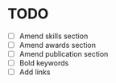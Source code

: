 # TODO

- [ ] Amend skills section
- [ ] Amend awards section
- [ ] Amend publication section
- [ ] Bold keywords
- [ ] Add links
